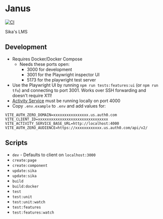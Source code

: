 # Janus

[![CI](https://github.com/sikaeducation/janus/actions/workflows/main.yml/badge.svg)](https://github.com/sikaeducation/janus/actions/workflows/main.yml)

Sika's LMS

## Development

- Requires Docker/Docker Compose
  - Needs these ports open:
    - 3000 for development
    - 3001 for the Playwright inspector UI
    - 5173 for the playwright test server
- Use the Playwright UI by running `npm run tests:features:ui` (or `npm run tfu`) and connecting to port 3001. Works over SSH forwarding and doesn't require X11!
- [Activity Service](https://github.com/sikaeducation/activity-service) must be running locally on port 4000
- Copy `.env.example` to `.env` and add values for:

```env
VITE_AUTH_ZERO_DOMAIN=xxxxxxxxxxxxxxxx.us.auth0.com
VITE_CLIENT_ID=xxxxxxxxxxxxxxxxxxxxxxxxxxxxxxxx
VITE_ACTIVITY_SERVICE_BASE_URL=http://localhost:4000
VITE_AUTH_ZERO_AUDIENCE=https://xxxxxxxxxxxx.us.auth0.com/api/v2/
```

## Scripts

- `dev` - Defaults to client on `localhost:3000`
- `create:page`
- `create:component`
- `update:sika`
- `update:sika`
- `build`
- `build:docker`
- `test`
- `test:unit`
- `test:unit:watch`
- `test:features`
- `test:features:watch`
